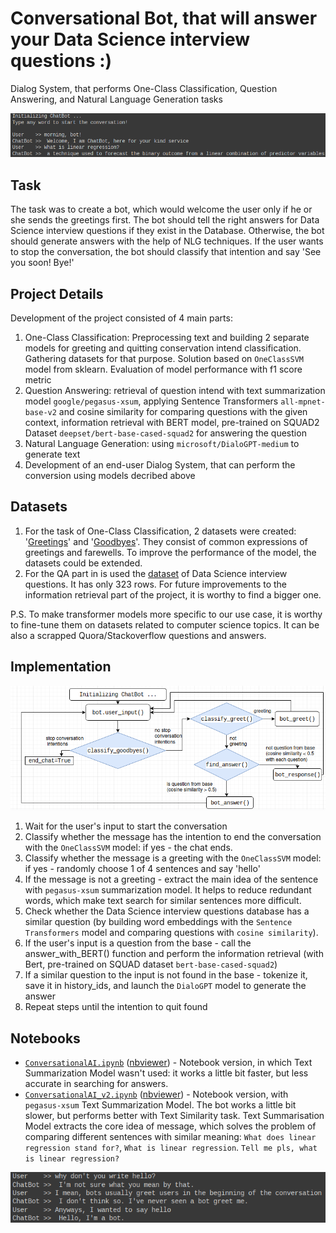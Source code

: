 # Conversational Bot, that will answer your Data Science interview questions :)
Dialog System, that performs One-Class Classification, Question Answering, and Natural Language Generation tasks

![](https://github.com/Teasotea/DialogSystem/blob/main/img/chatbot_results.png)

## Task
The task was to create a bot, which would welcome the user only if he or she sends the greetings first. The bot should tell the right answers for Data Science interview questions if they exist in the Database. Otherwise, the bot should generate answers with the help of NLG techniques. If the user wants to stop the conversation, the bot should classify that intention and say 'See you soon! Bye!'


## Project Details
 Development of the project consisted of 4 main parts:
  1) One-Class Classification: Preprocessing text and building 2 separate models for greeting and quitting conservation intend classification. Gathering datasets for that purpose. Solution based on `OneClassSVM` model from sklearn. Evaluation of model performance with f1 score metric
  2) Question Answering: retrieval of question intend with text summarization model `google/pegasus-xsum`, applying Sentence Transformers `all-mpnet-base-v2` and cosine similarity for comparing questions with the given context, information retrieval with BERT model, pre-trained on SQUAD2 Dataset `deepset/bert-base-cased-squad2` for answering the question
  3) Natural Language Generation: using `microsoft/DialoGPT-medium` to generate text
  4) Development of an end-user Dialog System, that can perform the conversion using models decribed above


## Datasets
1) For the task of One-Class Classification, 2 datasets were created: '[Greetings](https://github.com/Teasotea/DialogSystem/blob/main/data/greet.csv)' and '[Goodbyes](https://raw.githubusercontent.com/Teasotea/DialogSystem/main/data/goodbyes.csv)'. They consist of common expressions of greetings and farewells. To improve the performance of the model, the datasets could be extended.
2) For the QA part in is used the [dataset](https://raw.githubusercontent.com/Kizuna-Cheng/Data_Science_Interviews_NLP/main/data.csv) of Data Science interview questions. It has only 323 rows. For future improvements to the information retrieval part of the project, it is worthy to find a bigger one.

P.S. To make transformer models more specific to our use case, it is worthy to fine-tune them on datasets related to computer science topics. It can be also a scrapped Quora/Stackoverflow questions and answers.



## Implementation
 ![](https://github.com/Teasotea/DialogSystem/blob/main/img/chatbot_diagram.png)

1) Wait for the user's input to start the conversation
2) Classify whether the message has the intention to end the conversation with the `OneClassSVM` model: if yes - the chat ends. 
3) Classify whether the message is a greeting with the `OneClassSVM` model: if yes - randomly choose 1 of 4 sentences and say 'hello'
4) If the message is not a greeting - extract the main idea of the sentence with `pegasus-xsum` summarization model. It helps to reduce redundant words, which make text search for similar sentences more difficult.
5) Check whether the Data Science interview questions database has a similar question (by building word embeddings with the `Sentence Transformers` model and comparing questions with `cosine similarity`). 
6) If the user's input is a question from the base - call the answer_with_BERT() function and perform the information retrieval (with Bert, pre-trained on SQUAD dataset `bert-base-cased-squad2`)
7) If a similar question to the input is not found in the base - tokenize it, save it in history_ids, and launch the `DialoGPT` model to generate the answer
8) Repeat steps until the intention to quit found

## Notebooks
* [`ConversationalAI.ipynb`](https://github.com/Teasotea/DialogSystem/blob/main/ConversationalAI.ipynb) ([nbviewer](https://github.com/Teasotea/DialogSystem/blob/main/ConversationalAI.ipynb)) - Notebook version, in which Text Summarization Model wasn't used: it works a little bit faster, but less accurate in searching for answers.
* [`ConversationalAI_v2.ipynb`](https://github.com/Teasotea/DialogSystem/blob/main/ConversationalAI_v2.ipynb) ([nbviewer](https://github.com/Teasotea/DialogSystem/blob/main/ConversationalAI_v2.ipynb)) -  Notebook version, with `pegasus-xsum` Text Summarization Model. The bot works a little bit slower, but performs better with Text Similarity task. Text Summarisation Model extracts the core idea of message, which solves the problem of comparing different sentences with similar meaning: `What does linear regression stand for?`, `What is linear regression`. `Tell me pls, what is linear regression?`

![](https://github.com/Teasotea/DialogSystem/blob/main/img/greeting_cl_example.png)
